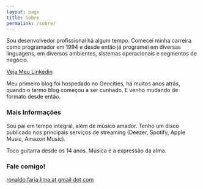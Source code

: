 ```yaml
---
layout: page
title: Sobre
permalink: /sobre/
---
```


Sou desenvolvedor profissional há algum tempo. Comecei minha carreira
como programador em 1994 e desde então já programei em diversas
linguagens, em diversos ambientes, sistemas operacionais e segmentos
de negócio.

[Veja Meu Linkedin](https://www.linkedin.com/in/ronlima/)

Meu primeiro blog foi hospedado no Geocities, há muitos anos atrás,
quando o termo blog começou a ser cunhado. E venho mudando de formato
desde então.

### Mais Informações

Sou pai em tempo integral, além de músico amador. Tenho um disco
publicado nos principais serviços de streaming (Deezer, Spotify, Apple
Music, Amazon Music).

Toco guitarra desde os 14 anos. Música é a expressão da alma. 

### Fale comigo!

[ronaldo.faria.lima at gmail dot com](mailto:ronaldo.faria.lima@gmail.com)
